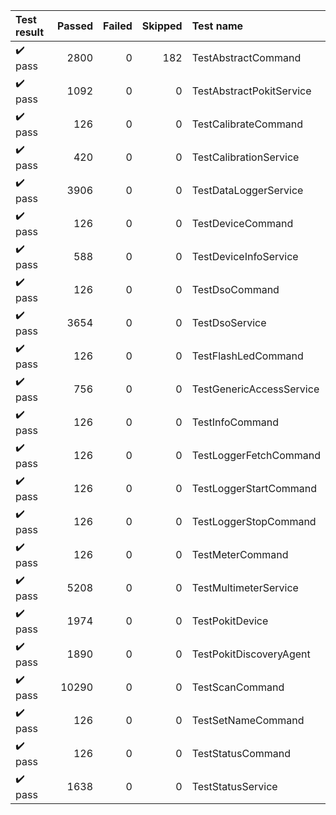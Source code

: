 |       Test result       | Passed | Failed | Skipped | Test name                |
|:------------------------|-------:|-------:|--------:|:-------------------------|
| :heavy_check_mark: pass |   2800 |      0 |     182 | TestAbstractCommand      |
| :heavy_check_mark: pass |   1092 |      0 |       0 | TestAbstractPokitService |
| :heavy_check_mark: pass |    126 |      0 |       0 | TestCalibrateCommand     |
| :heavy_check_mark: pass |    420 |      0 |       0 | TestCalibrationService   |
| :heavy_check_mark: pass |   3906 |      0 |       0 | TestDataLoggerService    |
| :heavy_check_mark: pass |    126 |      0 |       0 | TestDeviceCommand        |
| :heavy_check_mark: pass |    588 |      0 |       0 | TestDeviceInfoService    |
| :heavy_check_mark: pass |    126 |      0 |       0 | TestDsoCommand           |
| :heavy_check_mark: pass |   3654 |      0 |       0 | TestDsoService           |
| :heavy_check_mark: pass |    126 |      0 |       0 | TestFlashLedCommand      |
| :heavy_check_mark: pass |    756 |      0 |       0 | TestGenericAccessService |
| :heavy_check_mark: pass |    126 |      0 |       0 | TestInfoCommand          |
| :heavy_check_mark: pass |    126 |      0 |       0 | TestLoggerFetchCommand   |
| :heavy_check_mark: pass |    126 |      0 |       0 | TestLoggerStartCommand   |
| :heavy_check_mark: pass |    126 |      0 |       0 | TestLoggerStopCommand    |
| :heavy_check_mark: pass |    126 |      0 |       0 | TestMeterCommand         |
| :heavy_check_mark: pass |   5208 |      0 |       0 | TestMultimeterService    |
| :heavy_check_mark: pass |   1974 |      0 |       0 | TestPokitDevice          |
| :heavy_check_mark: pass |   1890 |      0 |       0 | TestPokitDiscoveryAgent  |
| :heavy_check_mark: pass |  10290 |      0 |       0 | TestScanCommand          |
| :heavy_check_mark: pass |    126 |      0 |       0 | TestSetNameCommand       |
| :heavy_check_mark: pass |    126 |      0 |       0 | TestStatusCommand        |
| :heavy_check_mark: pass |   1638 |      0 |       0 | TestStatusService        |
